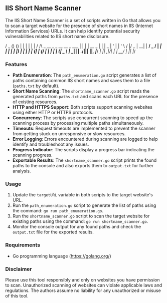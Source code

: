 
## IIS Short Name Scanner

The IIS Short Name Scanner is a set of scripts written in Go that allows you to scan a target website for the presence of short names in IIS (Internet Information Services) URLs. It can help identify potential security vulnerabilities related to IIS short name disclosure.

/ _ () () | | | | | |
/ /\ _ __ _ _ __ __ _ ___ | | | | __ _ | |
| _ | ' | | ' \ / |/ _ \| __| | __/ _ / __| __|
| | | | |) | | | | | (| | () | |_ | | | (| _ \ |_
_| || .__/||| ||_, |___/ _| || _,|/_|
| | __/ |
|| |_/


### Features

- **Path Enumeration**: The `path_enumeration.go` script generates a list of paths containing common IIS short names and saves them to a file (`paths.txt` by default).
- **Short Name Scanning**: The `shortname_scanner.go` script reads the generated paths from `paths.txt` and scans each URL for the presence of existing resources.
- **HTTP and HTTPS Support**: Both scripts support scanning websites using either HTTP or HTTPS protocols.
- **Concurrency**: The scripts use concurrent scanning to speed up the scanning process by processing multiple paths simultaneously.
- **Timeouts**: Request timeouts are implemented to prevent the scanner from getting stuck on unresponsive or slow resources.
- **Error Logging**: Errors encountered during scanning are logged to help identify and troubleshoot any issues.
- **Progress Indicator**: The scripts display a progress bar indicating the scanning progress.
- **Exportable Results**: The `shortname_scanner.go` script prints the found paths to the console and also exports them to `output.txt` for further analysis.

### Usage

1. Update the `targetURL` variable in both scripts to the target website's URL.
2. Run the `path_enumeration.go` script to generate the list of paths using the command: `go run path_enumeration.go`.
3. Run the `shortname_scanner.go` script to scan the target website for existing paths using the command: `go run shortname_scanner.go`.
4. Monitor the console output for any found paths and check the `output.txt` file for the exported results.

### Requirements

- Go programming language (https://golang.org/)

### Disclaimer

Please use this tool responsibly and only on websites you have permission to scan. Unauthorized scanning of websites can violate applicable laws and regulations. The authors assume no liability for any unauthorized or misuse of this tool.


